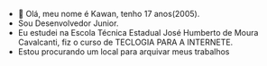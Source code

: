 - 👋 Olá, meu nome é Kawan, tenho 17 anos(2005).
- Sou Desenvolvedor Junior.
- Eu estudei na Escola Técnica Estadual José Humberto de Moura Cavalcanti, fiz o curso de TECLOGIA PARA A INTERNETE.
- Estou procurando um local para arquivar meus trabalhos

<!---
NaWaKyo/NaWaKyo is a ✨ special ✨ repository because its `README.md` (this file) appears on your GitHub profile.
You can click the Preview link to take a look at your changes.
--->
